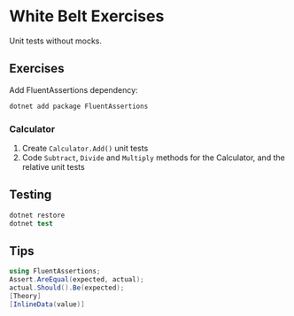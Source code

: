 # White Belt Exercises

Unit tests without mocks.

## Exercises

Add FluentAssertions dependency:

```s
dotnet add package FluentAssertions
```

### Calculator

1. Create `Calculator.Add()` unit tests
2. Code `Subtract`, `Divide` and `Multiply` methods for the Calculator, and the relative unit tests

## Testing

```s
dotnet restore
dotnet test
```

## Tips

```cs
using FluentAssertions;
Assert.AreEqual(expected, actual);
actual.Should().Be(expected);
[Theory]
[InlineData(value)]
```